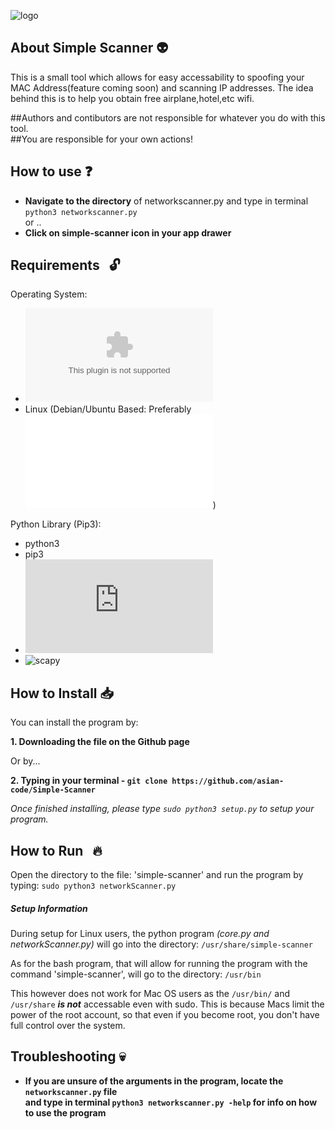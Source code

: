 
![logo](http://i65.tinypic.com/6swdx0.jpg)

##   About Simple Scanner  :alien:

This is a small tool which allows for easy accessability to spoofing your MAC Address(feature coming soon) and scanning IP addresses.
The idea behind this is to help you obtain free airplane,hotel,etc wifi.


##Authors and contibutors are not responsible for whatever you do with this tool. <br>
##You are responsible for your own actions!

## How to use :question:
 * **Navigate to the directory** of networkscanner.py and type in terminal `python3 networkscanner.py` <br>
 or .. <br>
 * **Click on simple-scanner icon in your app drawer**
 

##  Requirements &nbsp; :unlock:

Operating System:
* ![Mac OS X](www.apple.com)
* Linux (Debian/Ubuntu Based: Preferably ![Kali Linux](www.kali.org))

Python Library (Pip3):
* python3
* pip3
* ![os](https://docs.python.org/3/library/os.html)
* ![scapy](https://pypi.org/project/scapy-python3/)



## How to Install :inbox_tray:

You can install the program by:

**1. Downloading the file on the Github page**

Or by...

**2. Typing in your terminal - `git clone https://github.com/asian-code/Simple-Scanner`**

*Once finished installing, please type `sudo python3 setup.py` to setup your program.*


## How to Run &nbsp; :fire:

Open the directory to the file: 'simple-scanner' and run the program by typing: 
`sudo python3 networkScanner.py`


##### Setup Information

During setup for Linux users, the python program _(core.py and networkScanner.py)_ will go into the directory: `/usr/share/simple-scanner`

As for the bash program, that will allow for running the program with the command 'simple-scanner', will go to the directory: `/usr/bin`

This however does not work for Mac OS users as the `/usr/bin/` and `/usr/share` ***is not*** accessable even with sudo.
This is because Macs limit the power of the root account, so that even if you become root, you don't have full control over the system.

## Troubleshooting :skull:
* **If you are unsure of the arguments in the program, locate the `networkscanner.py` file <br>and type in terminal `python3 networkscanner.py -help` for info on how to use the program** 

